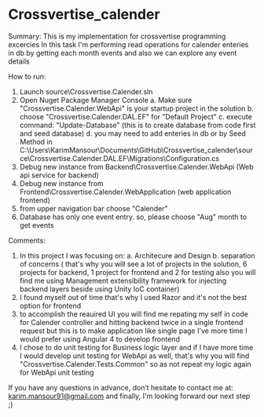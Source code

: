 # Crossvertise_calender
Summary:
This is my implementation for crossvertise programming excercies
In this task I'm performing read operations for calender enteries in db
by getting each month events and also we can explore any event details

How to run:
1. Launch source\Crossvertise.Calender.sln
2. Open Nuget Package Manager Console
	a. Make sure "Crossvertise.Calender.WebApi" is your startup project in the solution
	b. choose "Crossvertise.Calender.DAL.EF" for "Default Project"
	c. execute command: "Update-Database" (this is to create database from code first and seed database)
	d. you may need to add enteries in db or by Seed Method in C:\Users\KarimMansour\Documents\GitHub\Crossvertise_calender\source\Crossvertise.Calender.DAL.EF\Migrations\Configuration.cs
3. Debug new instance from Backend\Crossvertise.Calender.WebApi (Web api service for backend)
4. Debug new instance from Frontend\Crossvertise.Calender.WebApplication (web application frontend)
5. from upper navigation bar choose "Calender"
5. Database has only one event entry. so, please choose "Aug" month to get events 

Comments:
1. In this project I was focusing on:
	a. Architecure and Design
	b. separation of concerns ( that's why you will see a lot of projects in the solution, 6 projects for backend, 1 project for frontend and 2 for testing
								also you will find me using Management extensibility framework for injecting backend layers beside using Unity IoC container)
2. I found myself out of time that's why I used Razor and it's not the best option for frontend
3. to accomplish the reauired UI you will find me repating my self in code for Calender controller and hitting backend twice in a single frontend request
   but this is to make application like single page I've more time I would prefer using Angular 4 to develop frontend
4. I chose to do unit testing for Business logic layer and if I have more time I would develop unit testing for WebApi as well,
   that's why you will find "Crossvertise.Calender.Tests.Common" so as not repeat my logic again for WebApi unit testing

   
If you have any questions in advance, don’t hesitate to contact me at: karim.mansour91@gmail.com
and finally, I'm looking forward our next step ;)